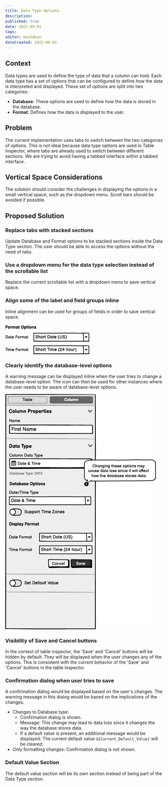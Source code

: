 ```yaml
---
title: Data Type Options
description: 
published: true
date: 2022-09-01
tags: 
editor: markdown
dateCreated: 2022-09-01
---
```


## Context

Data types are used to define the type of data that a column can hold. Each data type has a set of options that can be configured to define how the data is interpreted and displayed. These set of options are split into two categories:

- **Database**: These options are used to define how the data is stored in the database.
- **Format**: Defines how the data is displayed to the user.

## Problem

The current implementation uses tabs to switch between the two categories of options. This is not ideal because data type options are used in Table Inspector, where tabs are already used to switch between different sections. We are trying to avoid having a tabbed interface within a tabbed interface.

## Vertical Space Considerations

The solution should consider the challenges in displaying the options in a small vertical space, such as the dropdown menu. Scroll bars should be avoided if possible.

## Proposed Solution

### Replace tabs with stacked sections

Update Database and Format options to be stacked sections inside the Data Type section. The user should be able to access the options without the need of tabs.

### Use a dropdown menu for the data type selection instead of the scrollable list

Replace the current scrollable list with a dropdown menu to save vertical space.

### Align some of the label and field groups inline

Inline alignment can be used for groups of fields in order to save vertical space.

![image](/assets/design/specs/data-type-options/6VPzH8Cd7USbhf6jZpzQvc.png)

### Clearly identify the database-level options

A warning message can be displayed inline when the user tries to change a database-level option. The icon can then be used for other instances where the user needs to be aware of database-level options.

![image](/assets/design/specs/data-type-options/fpnLR7JtkJJZXGybZoYL8d.png)

### Visibility of Save and Cancel buttons

In the context of table inspector, the 'Save' and 'Cancel' buttons will be hidden by default. They will be displayed when the user changes any of the options. This is consistent with the current behavior of the 'Save' and 'Cancel' buttons in the table inspector.

### Confirmation dialog when user tries to save

A confirmation dialog would be displayed based on the user's changes. The warning message in this dialog would be based on the implications of the changes.
* Changes to Database type:
  - Confirmation dialog is shown.
  - Message: This change may lead to data loss since it changes the way the database stores data.
  - If a default value is present, an additional message would be displayed: The current default value `${Current_Default_Value}` will be cleared.
* Only formatting changes: Confirmation dialog is not shown.

### Default Value Section

The default value section will be its own section instead of being part of the Data Type section.

